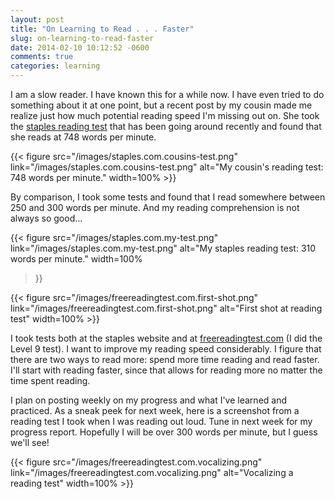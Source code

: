```yaml
---
layout: post
title: "On Learning to Read . . . Faster"
slug: on-learning-to-read-faster
date: 2014-02-10 10:12:52 -0600
comments: true
categories: learning
---
```


I am a slow reader. I have known this for a while now. I have even tried to do something about it at one point, but a recent post by my cousin made me realize just how much potential reading speed I'm missing out on. She took the [staples reading test](http://www.staples.com/sbd/cre/marketing/technology-research-centers/ereaders/speed-reader/) that has been going around recently and found that she reads at 748 words per minute.

{{< figure src="/images/staples.com.cousins-test.png"
  link="/images/staples.com.cousins-test.png"
  alt="My cousin's reading test: 748 words per minute." width=100% >}}

By comparison, I took some tests and found that I read somewhere between 250 and 300 words per minute. And my reading comprehension is not always so good...

{{< figure src="/images/staples.com.my-test.png"
  link="/images/staples.com.my-test.png"
  alt="My staples reading test: 310 words per minute." width=100%
>}}

{{< figure src="/images/freereadingtest.com.first-shot.png"
  link="/images/freereadingtest.com.first-shot.png"
  alt="First shot at reading test" width=100% >}}

I took tests both at the staples website and at [freereadingtest.com](http://www.freereadingtest.com/free-reading-test.html) (I did the Level 9 test). I want to improve my reading speed considerably. I figure that there are two ways to read more: spend more time reading and read faster. I'll start with reading faster, since that allows for reading more no matter the time spent reading.

I plan on posting weekly on my progress and what I've learned and practiced. As a sneak peek for next week, here is a screenshot from a reading test I took when I was reading out loud. Tune in next week for my progress report. Hopefully I will be over 300 words per minute, but I guess we'll see!

{{< figure src="/images/freereadingtest.com.vocalizing.png"
  link="/images/freereadingtest.com.vocalizing.png"
  alt="Vocalizing a reading test" width=100% >}}
